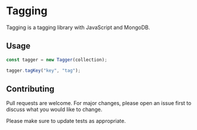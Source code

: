 # Tagging

Tagging is a tagging library with JavaScript and MongoDB.

## Usage

```javascript
const tagger = new Tagger(collection);

tagger.tagKey("key", "tag");
```

## Contributing
Pull requests are welcome. For major changes, please open an issue first to discuss what you would like to change.

Please make sure to update tests as appropriate.
